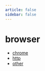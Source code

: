 ```yaml
---
article: false
sidebar: false
---
```


# browser

* [chrome](chrome)
* [http](http)
* [other](other)